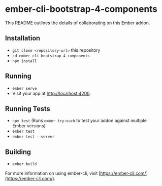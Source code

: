 # ember-cli-bootstrap-4-components

This README outlines the details of collaborating on this Ember addon.

## Installation

* `git clone <repository-url>` this repository
* `cd ember-cli-bootstrap-4-components`
* `npm install`

## Running

* `ember serve`
* Visit your app at [http://localhost:4200](http://localhost:4200).

## Running Tests

* `npm test` (Runs `ember try:each` to test your addon against multiple Ember versions)
* `ember test`
* `ember test --server`

## Building

* `ember build`

For more information on using ember-cli, visit [https://ember-cli.com/](https://ember-cli.com/).

